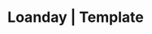---
title: "Loanday | Template"

# home about section

heading: "Thousands Of Customers Trust Our Company"
description: "The brochure must grab a viewer’s attention and hold it long enough to deliver the pertinent information. How do you grab your customers’ attention with just a piece"

about_items: 
  - title: "Our Company"
    description: "You could try by giving the viewer paper cut, but that’s not the kind of attention"

  - title: "Our Vision"
    description: "The brochure must grab a viewer’s attention and hold it long enough to" 
    
about_btn: "learn More"    

# loan services section

loan_services: 
  - image: "/img/loan-services/ls-1.jpg"  
    number: "01."
    heading: "Personal Loan"
    description: "But that’s not the kind of attention you want, is it?"
    button: "Find Out More"

  - image: "/img/loan-services/ls-2.jpg"  
    number: "02."
    heading: "Business Loan"
    description: "But that’s not the kind of attention you want, is it?"
    button: "Find Out More"

  - image: "/img/loan-services/ls-3.jpg"  
    number: "03."
    heading: "Education Loan"
    description: "But that’s not the kind of attention you want, is it?"
    button: "Find Out More"

  - image: "/img/loan-services/ls-4.jpg"  
    number: "04."
    heading: "Commercial Loan"
    description: "But that’s not the kind of attention you want, is it?"
    button: "Find Out More"

  - image: "/img/loan-services/ls-5.jpg"  
    number: "05."
    heading: "Health Loan"
    description: "But that’s not the kind of attention you want, is it?"
    button: "Find Out More"

# choose section

section_title: "Why People Choose Us"
section_des: "This question should make the viewer want to open the brochure to learn more."

people: 
  - image: "/img/choose/choose-1.png"
    title: "Quick & Easy"
    description: "Typography should be relevant and thought out. Type is so strong that it can"

  - image: "/img/choose/choose-2.png"
    title: "Absolute Security"
    description: "Typography should be relevant and thought out. Type is so strong that it can"

  - image: "/img/choose/choose-3.png"
    title: "Quick Approval"
    description: "Typography should be relevant and thought out. Type is so strong that it can"

  - image: "/img/choose/choose-4.png"
    title: "Low Interest Rates"
    description: "Typography should be relevant and thought out. Type is so strong that it can"

  - image: "/img/choose/choose-5.png"
    title: "Personal Security"
    description: "Typography should be relevant and thought out. Type is so strong that it can"

  - image: "/img/choose/choose-6.png"
    title: "Disbursement Day"
    description: "Typography should be relevant and thought out. Type is so strong that it can"

# Testimonial Section

testimonial_title: "What Customers Are Saying"
testimonial_des: "Lorem Ipsum is simply dummy text of the printing and typesetting has been the"

testimonial: 
  - image: "/img/testimonial/testimonial-1.png"
    title: "Gussie Williamson"
    tagline: "Ceo Colorlib"
    description: "Thereby, choosing the right business card design is important and requires careful considerations so that it will not look cheap and may tarnish your reputation in this highly"

  - image: "/img/testimonial/testimonial-2.png"
    title: "James Santos"
    tagline: "Ceo Colorlib"
    description: "You need to pay special attention to the type of colors in your business cards. For instance, if you’re in the funeral industry, bright-luminous type of colors may not be too."

  - image: "/img/testimonial/testimonial-3.png"
    title: "Birdie Hamilton"
    tagline: "Ceo Colorlib"
    description: "Ensure that the details of your business card are up to date. Business card with outdated contact numbers and addresses should be amended before distributing to your clients."
   
  - image: "/img/testimonial/testimonial-3.png"
    title: "James Santos"
    tagline: "Ceo Colorlib"
    description: "You need to pay special attention to the type of colors in your business cards. For instance, if you’re in the funeral industry, bright-luminous type of colors may not be too." 

# counter section

counter:
  - image: "/img/counter/counter-1.png"
    number: "2100"
    heading: "Successful Loan Approval"

  - image: "/img/counter/counter-2.png"
    number: "99"
    heading: "Customer Satisfection"
    sign: "%"

  - image: "/img/counter/counter-3.png"
    number: "90"
    heading: "Office National Partners"
    sign: "+"

  - image: "/img/counter/counter-4.png"
    number: "70"
    heading: "Award Certificate"
    sign: "+"

# blog section

blog_heading: "Latest Post"
blog_description: "Certainly at that point I was not a potential client for the Strib, but promotional"

blog_post:  
  - title: "Get Best Advertiser In Your Side" 
    description: "The StarTribune doesn’t just hand out the responsibility of informing their community’s citizenry on a daily basis to just any..."
    image: "/img/latest/lb-1.png"
    name: "May Cain"
    blog_date: 2019-03-19T11:00:00+05:30

  - title: "Internet Advertising Trends You" 
    description: "Nope, I had to interview for this job. And I tell you, I was magnificent, so much so that, as you know, I got the position..."
    image: "/img/latest/lb-2.png"
    name: "May Cain"
    blog_date: 2019-03-19T11:00:00+05:30

  - title: "Improve Your Business Cards" 
    description: "Upon completion of the interview the gentleman that was to give me my first opportunity at financial freedom..."
    image: "/img/latest/lb-3.png"
    name: "May Cain"
    blog_date: 2019-03-19T11:00:00+05:30

    
    



---